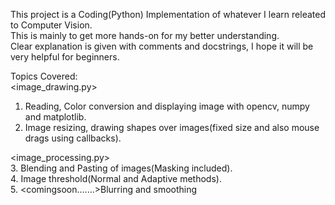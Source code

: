This project is a Coding(Python) Implementation of whatever I learn releated to Computer Vision.<br />
This is mainly to get more hands-on for my better understanding.<br />
Clear explanation is given with comments and docstrings, I hope it will be very helpful for beginners.<br />

Topics Covered:<br />
<image_drawing.py>
1. Reading, Color conversion and displaying image with opencv, numpy and matplotlib.<br />
2. Image resizing, drawing shapes over images(fixed size and also mouse drags using callbacks).<br />

<image_processing.py><br />
3. Blending and Pasting of images(Masking included).<br />
4. Image threshold(Normal and Adaptive methods).<br />
5. <comingsoon.......>Blurring and smoothing
